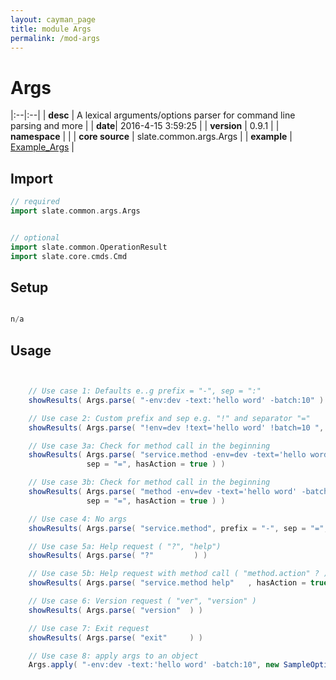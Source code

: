 ```yaml
---
layout: cayman_page
title: module Args
permalink: /mod-args
---
```


# Args

|:--|:--|
| **desc** | A lexical arguments/options parser for command line parsing and more | 
| **date**| 2016-4-15 3:59:25 |
| **version** | 0.9.1  |
| **namespace** |   |
| **core source** | slate.common.args.Args  |
| **example** | [Example_Args](https://github.com/kishorereddy/blend-server/blob/master/src/apps/scala/slate-examples/src/main/scala/slate/examples/Example_Args.scala) |

## Import
```scala 
// required 
import slate.common.args.Args


// optional 
import slate.common.OperationResult
import slate.core.cmds.Cmd


```

## Setup
```scala

n/a

```

## Usage
```scala


    // Use case 1: Defaults e..g prefix = "-", sep = ":"
    showResults( Args.parse( "-env:dev -text:'hello word' -batch:10" ) )

    // Use case 2: Custom prefix and sep e.g. "!" and separator "="
    showResults( Args.parse( "!env=dev !text='hello word' !batch=10 ", prefix = "!", sep = "=" ) )

    // Use case 3a: Check for method call in the beginning
    showResults( Args.parse( "service.method -env=dev -text='hello word' -batch=10", prefix = "-",
                 sep = "=", hasAction = true ) )

    // Use case 3b: Check for method call in the beginning
    showResults( Args.parse( "method -env=dev -text='hello word' -batch=10", prefix = "-",
                 sep = "=", hasAction = true ) )

    // Use case 4: No args
    showResults( Args.parse( "service.method", prefix = "-", sep = "=", hasAction = true ) )

    // Use case 5a: Help request ( "?", "help")
    showResults( Args.parse( "?"         ) )

    // Use case 5b: Help request with method call ( "method.action" ? )
    showResults( Args.parse( "service.method help"   , hasAction = true ) )

    // Use case 6: Version request ( "ver", "version" )
    showResults( Args.parse( "version"  ) )

    // Use case 7: Exit request
    showResults( Args.parse( "exit"     ) )

    // Use case 8: apply args to an object
    Args.apply( "-env:dev -text:'hello word' -batch:10", new SampleOptions(), "-", ":", true)
    

```

